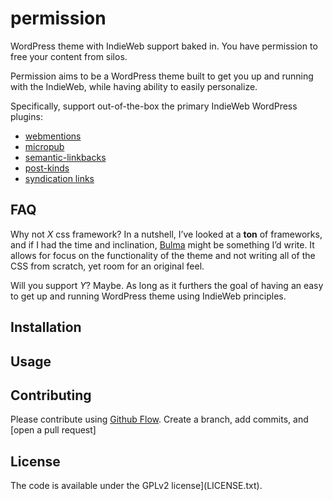 # permission
WordPress theme with IndieWeb support baked in. You have permission to free your content from silos.

Permission aims to be a  WordPress theme built to get you up and running with the IndieWeb, while having ability to easily personalize.

Specifically, support out-of-the-box the primary IndieWeb WordPress plugins:

* [webmentions](https://github.com/pfefferle/wordpress-webmention)
* [micropub](https://wordpress.org/plugins/micropub/)
* [semantic-linkbacks](https://wordpress.org/plugins/semantic-linkbacks/)
* [post-kinds](https://wordpress.org/plugins/indieweb-post-kinds/)
* [syndication links](https://wordpress.org/plugins/syndication-links/)

## FAQ
Why not *X* css framework? In a nutshell, I’ve looked at a **ton** of frameworks, and if I had the time and inclination, [Bulma](http://bulma.io) might be something I’d write. It allows for focus on the functionality of the theme and not writing all of the CSS from scratch, yet room for an original feel.

Will you support *Y*? Maybe. As long as it furthers the goal of having an easy to get up and running WordPress theme using IndieWeb principles.

## Installation

## Usage

## Contributing

Please contribute using [Github Flow](https://guides.github.com/introduction/flow/). Create a branch, add commits, and [open a pull request]

## License

The code is available under the GPLv2 license](LICENSE.txt).
